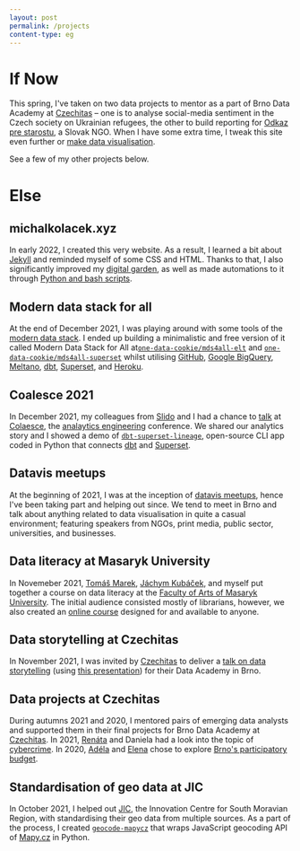 ```yaml
---
layout: post
permalink: /projects
content-type: eg
---
```


# If Now
This spring, I've taken on two data projects to mentor as a part of Brno Data Academy at [Czechitas](https://www.czechitas.cz/en) – one is to analyse social-media sentiment in the Czech society on Ukrainian refugees, the other to build reporting for [Odkaz pre starostu](https://www.odkazprestarostu.sk/), a Slovak NGO. When I have some extra time, I tweak this site even further or [make data visualisation](/posts).

See a few of my other projects below.

# Else
## michalkolacek.xyz
In early 2022, I created this very website. As a result, I learned a bit about [Jekyll](https://jekyllrb.com/) and reminded myself of some CSS and HTML. Thanks to that, I also significantly improved my [digital garden](/notes), as well as made automations to it through [Python and bash scripts](https://github.com/one-data-cookie/one-data-cookie.github.io/tree/main/utilities).

## Modern data stack for all
At the end of December 2021, I was playing around with some tools of the [modern data stack](https://blog.getdbt.com/future-of-the-modern-data-stack/). I ended up building a minimalistic and free version of it called Modern Data Stack for All at[`one-data-cookie/mds4all-elt`](https://github.com/one-data-cookie/mds4all-elt) and [`one-data-cookie/mds4all-superset`](https://github.com/one-data-cookie/mds4all-superset) whilst utilising [GitHub](https://github.com/), [Google BigQuery](https://cloud.google.com/bigquery/), [Meltano](https://meltano.com/), [dbt](https://www.getdbt.com/), [Superset](https://superset.apache.org/), and [Heroku](https://dashboard.heroku.com/).

## Coalesce 2021
In December 2021, my colleagues from [Slido](https://www.slido.com/) and I had a chance to [talk](https://youtu.be/YA0yqYSs9BQ) at [Colaesce](https://coalesce.getdbt.com/), the [analaytics engineering](https://www.getdbt.com/what-is-analytics-engineering/) conference. We shared our analytics story and I showed a demo of [`dbt-superset-lineage`](https://github.com/slidoapp/dbt-superset-lineage), open-source CLI app coded in Python that connects [dbt](https://www.getdbt.com/) and [Superset](https://superset.apache.org/).

## Datavis meetups
At the beginning of 2021, I was at the inception of [datavis meetups](https://www.notion.so/vis-meetup-f23461cc5478422785292c28d2aa7b9e), hence I've been taking part and helping out since. We tend to meet in Brno and talk about anything related to data visualisation in quite a casual environment; featuring speakers from NGOs, print media, public sector, universities, and businesses.

## Data literacy at Masaryk University
In Novemeber 2021, [Tomáš Marek](https://www.marektomas.cz/), [Jáchym Kubáček](https://www.linkedin.com/in/j%C3%A1chym-kub%C3%A1%C4%8Dek/), and myself put together a course on data literacy at the [Faculty of Arts of Masaryk University](https://www.phil.muni.cz/en). The initial audience consisted mostly of librarians, however, we also created an [online course](https://kisk.phil.muni.cz/kisk4future/datova-gramotnost) designed for and available to anyone.

## Data storytelling at Czechitas
In November 2021, I was invited by [Czechitas](https://www.czechitas.cz/en) to deliver a [talk on data storytelling](https://youtu.be/YoCbP-f_fEc) (using [this presentation](https://docs.google.com/presentation/d/1t72l01QatWym27fqkII6Lg6IbxugsUWD65huO-EgNYQ/edit?usp=sharing)) for their Data Academy in Brno.

## Data projects at Czechitas
During autumns 2021 and 2020, I mentored pairs of emerging data analysts and supported them in their final projects for Brno Data Academy at [Czechitas](https://www.czechitas.cz/en). In 2021, [Renáta](https://www.linkedin.com/in/renata-turonova/) and Daniela had a look into the topic of [cybercrime](https://public.tableau.com/views/DAPROJEKTJakbezpenojevkyberprostoru/Dashboard1?:language=en-GB&:display_count=n&:origin=viz_share_link).
In 2020, [Adéla](https://www.linkedin.com/in/adela-procha/) and [Elena](https://www.linkedin.com/in/elena-gorokhova/) chose to explore [Brno's participatory budget](https://public.tableau.com/views/PaRo-grafy1/NavigationDB?:language=en-GB&:display_count=n&:origin=viz_share_link).

## Standardisation of geo data at JIC
In October 2021, I helped out [JIC](https://www.jic.cz/en/), the Innovation Centre for South Moravian Region, with standardising their geo data from multiple sources. As a part of the process, I created [`geocode-mapycz`](https://github.com/one-data-cookie/geocode-mapycz) that wraps JavaScript geocoding API of [Mapy.cz](https://en.mapy.cz/) in Python.
